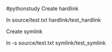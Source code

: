 #pythonstudy
Create hardlink

ln source/test.txt hardlink/test_hardlink

Create symlink

ln -s source/test.txt symlink/test_symlink
